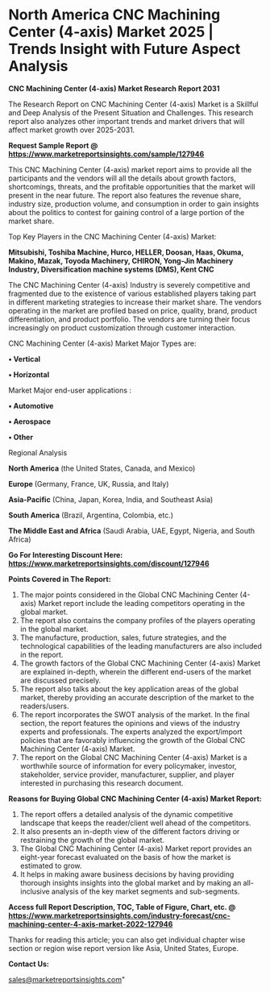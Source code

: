  # North America CNC Machining Center (4-axis) Market 2025 | Trends Insight with Future Aspect Analysis

<strong>CNC Machining Center (4-axis) Market Research Report 2031</strong>

The Research Report on CNC Machining Center (4-axis) Market is a Skillful and Deep Analysis of the Present Situation and Challenges. This research report also analyzes other important trends and market drivers that will affect market growth over 2025-2031.

<strong>Request Sample Report @ <a href=https://www.marketreportsinsights.com/sample/127946>https://www.marketreportsinsights.com/sample/127946</a></strong>

This CNC Machining Center (4-axis) market report aims to provide all the participants and the vendors will all the details about growth factors, shortcomings, threats, and the profitable opportunities that the market will present in the near future. The report also features the revenue share, industry size, production volume, and consumption in order to gain insights about the politics to contest for gaining control of a large portion of the market share.

Top Key Players in the CNC Machining Center (4-axis) Market:

<strong>Mitsubishi, Toshiba Machine, Hurco, HELLER, Doosan, Haas, Okuma, Makino, Mazak, Toyoda Machinery, CHIRON, Yong-Jin Machinery Industry, Diversification machine systems (DMS), Kent CNC</strong>

The CNC Machining Center (4-axis) Industry is severely competitive and fragmented due to the existence of various established players taking part in different marketing strategies to increase their market share. The vendors operating in the market are profiled based on price, quality, brand, product differentiation, and product portfolio. The vendors are turning their focus increasingly on product customization through customer interaction.

CNC Machining Center (4-axis) Market Major Types are:

<strong>• Vertical

• Horizontal</strong>

Market Major end-user applications :

<strong>• Automotive

• Aerospace

• Other</strong>

Regional Analysis

</u><strong><b>North America</b></strong> (the United States, Canada, and Mexico)

<strong><b>Europe </b></strong>(Germany, France, UK, Russia, and Italy)

<strong><b>Asia-Pacific</b></strong> (China, Japan, Korea, India, and Southeast Asia)

<strong><b>South America</b></strong> (Brazil, Argentina, Colombia, etc.)

<strong><b>The Middle East and Africa</b></strong> (Saudi Arabia, UAE, Egypt, Nigeria, and South Africa)

<strong>Go For Interesting Discount Here: <a href=https://www.marketreportsinsights.com/discount/127946>https://www.marketreportsinsights.com/discount/127946</a></strong>

<strong>Points Covered in The Report:</strong>
<ol>
  <li>The major points considered in the Global CNC Machining Center (4-axis) Market report include the leading competitors operating in the global market.</li>
  <li>The report also contains the company profiles of the players operating in the global market.</li>
  <li>The manufacture, production, sales, future strategies, and the technological capabilities of the leading manufacturers are also included in the report.</li>
  <li>The growth factors of the Global CNC Machining Center (4-axis) Market are explained in-depth, wherein the different end-users of the market are discussed precisely.</li>
  <li>The report also talks about the key application areas of the global market, thereby providing an accurate description of the market to the readers/users.</li>
  <li>The report incorporates the SWOT analysis of the market. In the final section, the report features the opinions and views of the industry experts and professionals. The experts analyzed the export/import policies that are favorably influencing the growth of the Global CNC Machining Center (4-axis) Market.</li>
  <li>The report on the Global CNC Machining Center (4-axis) Market is a worthwhile source of information for every policymaker, investor, stakeholder, service provider, manufacturer, supplier, and player interested in purchasing this research document.</li>
</ol>
<strong>Reasons for Buying Global CNC Machining Center (4-axis) Market Report:</strong>

<ol>
  <li>The report offers a detailed analysis of the dynamic competitive landscape that keeps the reader/client well ahead of the competitors.</li>
  <li>It also presents an in-depth view of the different factors driving or restraining the growth of the global market.</li>
  <li>The Global CNC Machining Center (4-axis) Market report provides an eight-year forecast evaluated on the basis of how the market is estimated to grow.</li>
  <li>It helps in making aware business decisions by having providing thorough insights insights into the global market and by making an all-inclusive analysis of the key market segments and sub-segments.</li>
</ol>
<strong>Access full Report Description, TOC, Table of Figure, Chart, etc. @ <a href=https://www.marketreportsinsights.com/industry-forecast/cnc-machining-center-4-axis-market-2022-127946>https://www.marketreportsinsights.com/industry-forecast/cnc-machining-center-4-axis-market-2022-127946</a></strong>


Thanks for reading this article; you can also get individual chapter wise section or region wise report version like Asia, United States, Europe.

<strong>Contact Us:</strong>

sales@marketreportsinsights.com"

